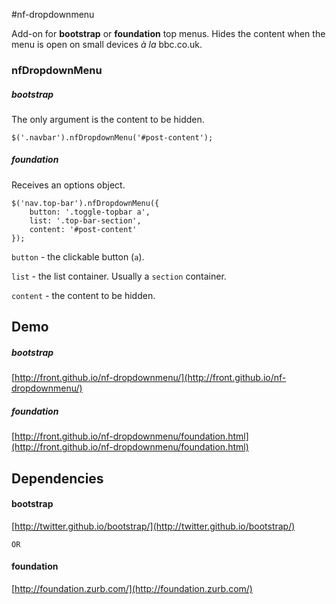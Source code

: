 #nf-dropdownmenu

Add-on for **bootstrap** or **foundation** top menus. Hides the content when the menu is open on small devices *à la* bbc.co.uk. 

### nfDropdownMenu

##### bootstrap

The only argument is the content to be hidden.

```
$('.navbar').nfDropdownMenu('#post-content');
```

##### foundation

Receives an options object.

```
$('nav.top-bar').nfDropdownMenu({
	button: '.toggle-topbar a',
	list: '.top-bar-section',
	content: '#post-content'
});
```

`button` - the clickable button (`a`).

`list` - the list container. Usually a `section` container.  

`content` - the content to be hidden.
  
## Demo

##### bootstrap

[http://front.github.io/nf-dropdownmenu/](http://front.github.io/nf-dropdownmenu/)

##### foundation

[http://front.github.io/nf-dropdownmenu/foundation.html](http://front.github.io/nf-dropdownmenu/foundation.html)

## Dependencies

#### bootstrap

[http://twitter.github.io/bootstrap/](http://twitter.github.io/bootstrap/)

`OR`

#### foundation

[http://foundation.zurb.com/](http://foundation.zurb.com/)